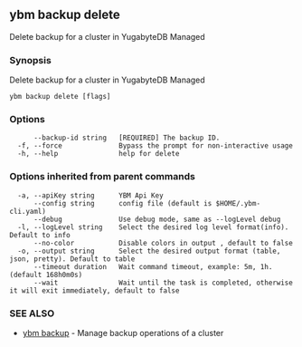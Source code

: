 ## ybm backup delete

Delete backup for a cluster in YugabyteDB Managed

### Synopsis

Delete backup for a cluster in YugabyteDB Managed

```
ybm backup delete [flags]
```

### Options

```
      --backup-id string   [REQUIRED] The backup ID.
  -f, --force              Bypass the prompt for non-interactive usage
  -h, --help               help for delete
```

### Options inherited from parent commands

```
  -a, --apiKey string      YBM Api Key
      --config string      config file (default is $HOME/.ybm-cli.yaml)
      --debug              Use debug mode, same as --logLevel debug
  -l, --logLevel string    Select the desired log level format(info). Default to info
      --no-color           Disable colors in output , default to false
  -o, --output string      Select the desired output format (table, json, pretty). Default to table
      --timeout duration   Wait command timeout, example: 5m, 1h. (default 168h0m0s)
      --wait               Wait until the task is completed, otherwise it will exit immediately, default to false
```

### SEE ALSO

* [ybm backup](ybm_backup.md)	 - Manage backup operations of a cluster

